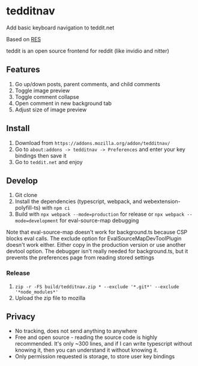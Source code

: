 # tedditnav

Add basic keyboard navigation to teddit.net

Based on [RES](https://github.com/honestbleeps/Reddit-Enhancement-Suite)

teddit is an open source frontend for reddit (like invidio and nitter)

## Features
1. Go up/down posts, parent comments, and child comments
2. Toggle image preview
3. Toggle comment collapse
4. Open comment in new background tab
5. Adjust size of image preview

## Install

1. Download from `https://addons.mozilla.org/addon/tedditnav/`
2. Go to `about:addons -> tedditnav -> Preferences` and enter your key bindings then save it
3. Go to `teddit.net` and enjoy

## Develop
1. Git clone
2. Install the dependencies (typescript, webpack, and webextension-polyfill-ts) with `npm ci`
3. Build with `npx webpack --mode=production` for release or `npx webpack --mode=development` for eval-source-map debugging

Note that eval-source-map doesn't work for background.ts because CSP blocks eval calls. The exclude option for EvalSourceMapDevToolPlugin doesn't work either. Either copy in the production version or use another devtool option. The debugger isn't really needed for background.ts, but it prevents the preferences page from reading stored settings

### Release
1. `zip -r -FS build/tedditnav.zip * --exclude '*.git*' --exclude '*node_modules*'`
2. Upload the zip file to mozilla

## Privacy

- No tracking, does not send anything to anywhere
- Free and open source - reading the source code is highly recommended. It's only ~300 lines, and if I can write typescript without knowing it, then you can understand it without knowing it.
- Only permission requested is storage, to store user key bindings
